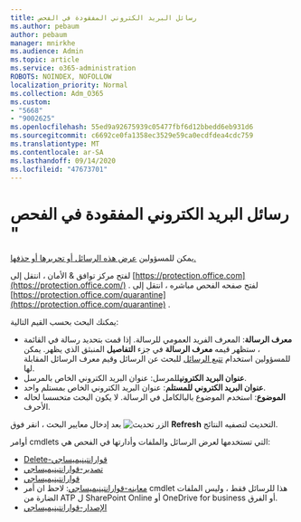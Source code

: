 ```yaml
---
title: رسائل البريد الكتروني المفقودة في الفحص
ms.author: pebaum
author: pebaum
manager: mnirkhe
ms.audience: Admin
ms.topic: article
ms.service: o365-administration
ROBOTS: NOINDEX, NOFOLLOW
localization_priority: Normal
ms.collection: Adm_O365
ms.custom:
- "5668"
- "9002625"
ms.openlocfilehash: 55ed9a92675939c05477fbf6d12bbedd6eb931d6
ms.sourcegitcommit: c6692ce0fa1358ec3529e59ca0ecdfdea4cdc759
ms.translationtype: MT
ms.contentlocale: ar-SA
ms.lasthandoff: 09/14/2020
ms.locfileid: "47673701"
---
```

# <a name="missing-emails-in-quarantine"></a>رسائل البريد الكتروني المفقودة في الفحص "

يمكن للمسؤولين [عرض هذه الرسائل أو تحريرها أو حذفها.](https://docs.microsoft.com/microsoft-365/security/office-365-security/manage-quarantined-messages-and-files?view=o365-worldwide)

لفتح مركز توافق & الأمان ، انتقل إلى [https://protection.office.com](https://protection.office.com/) . لفتح صفحه الفحص مباشره ، انتقل إلى [https://protection.office.com/quarantine](https://protection.office.com/quarantine) .  

يمكنك البحث بحسب القيم التالية:  

- **معرف الرسالة**: المعرف الفريد العمومي للرسالة. إذا قمت بتحديد رسالة في القائمة ، ستظهر قيمه  **معرف الرسالة**  في جزء  **التفاصيل**  المنبثق الذي يظهر. يمكن للمسؤولين استخدام [تتبع الرسائل](https://docs.microsoft.com/microsoft-365/security/office-365-security/message-trace-scc?view=o365-worldwide) للبحث عن الرسائل وقيم معرف الرسائل المقابلة لها.
- **عنوان البريد الكتروني**للمرسل: عنوان البريد الكتروني الخاص بالمرسل.
- **عنوان البريد الكتروني للمستلم**: عنوان البريد الكتروني الخاص بمستلم واحد.
- **الموضوع**: استخدم الموضوع بالبالكامل في الرسالة. لا يكون البحث متحسسا لحاله الأحرف.

بعد إدخال معايير البحث ، انقر فوق ![ الزر تحديث ](https://docs.microsoft.com/microsoft-365/media/scc-quarantine-refresh.png?view=o365-worldwide) **Refresh** التحديث لتصفيه النتائج.  

أوامر cmdlets التي تستخدمها لعرض الرسائل والملفات وأدارتها في الفحص هي:
- [Delete-قوارانتينيميساجي](https://docs.microsoft.com/powershell/module/exchange/delete-quarantinemessage)
- [تصدير-قوارانتينيميساجي](https://docs.microsoft.com/powershell/module/exchange/export-quarantinemessage)
- [قوارانتينيميساجي](https://docs.microsoft.com/powershell/module/exchange/get-quarantinemessage)
- [معاينه-قوارانتينيميساجي](https://docs.microsoft.com/powershell/module/exchange/preview-quarantinemessage): لاحظ ان أمر cmdlet هذا للرسائل فقط ، وليس الملفات الضارة من ATP ل SharePoint Online أو OneDrive for business أو الفرق.
- [الإصدار-قوارانتينيميساجي](https://docs.microsoft.com/powershell/module/exchange/release-quarantinemessage)